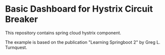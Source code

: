 # Basic Dashboard for Hystrix Circuit Breaker  

This repository contains spring cloud hystrix component.  

The example is based on the publication "Learning Springboot 2" by Greg L. Turnquest.
